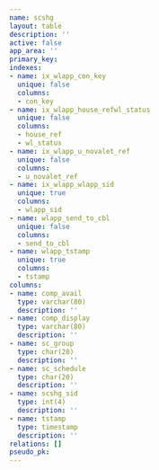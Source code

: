 ```yaml
---
name: scshg
layout: table
description: ''
active: false
app_area: ''
primary_key: 
indexes:
- name: ix_wlapp_con_key
  unique: false
  columns:
  - con_key
- name: ix_wlapp_house_refwl_status
  unique: false
  columns:
  - house_ref
  - wl_status
- name: ix_wlapp_u_novalet_ref
  unique: false
  columns:
  - u_novalet_ref
- name: ix_wlapp_wlapp_sid
  unique: true
  columns:
  - wlapp_sid
- name: wlapp_send_to_cbl
  unique: false
  columns:
  - send_to_cbl
- name: wlapp_tstamp
  unique: true
  columns:
  - tstamp
columns:
- name: comp_avail
  type: varchar(80)
  description: ''
- name: comp_display
  type: varchar(80)
  description: ''
- name: sc_group
  type: char(20)
  description: ''
- name: sc_schedule
  type: char(20)
  description: ''
- name: scshg_sid
  type: int(4)
  description: ''
- name: tstamp
  type: timestamp
  description: ''
relations: []
pseudo_pk: 
---
```


